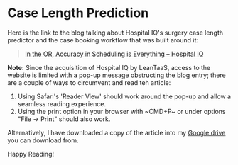 # Case Length Prediction
Here is the link to the blog talking about Hospital IQ's surgery case length predictor and the case booking workflow that was built around it:
> [In the OR, Accuracy in Scheduling is Everything – Hospital IQ](https://www.hospiq.com/blog/in-the-or-accuracy-in-scheduling-is-everything/)

**Note:** Since the acquisition of Hospital IQ by LeanTaaS, access to the website is limited with a pop-up message obstructing the blog entry; 
there are a couple of ways to circumvent and read teh article:
1. Using Safari's 'Reader View' should work around the pop-up and allow a seamless reading experience.
2. Using the print option in your browser with ~CMD+P~ or under options "File -> Print" should also work.

Alternatively, I have downloaded a copy of the article into my [Google drive]() you can download from.

Happy Reading!
